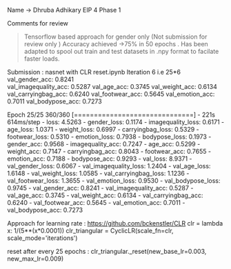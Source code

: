 Name -> Dhruba Adhikary 
EIP 4 Phase 1

Comments for review 
> Tensorflow based approach for gender only (Not submission for review only )
Accuracy achieved ->75% in 50 epochs . 
Has been adapted to spool out train and test datasets in .npy format to facilate faster loads. 



Submission :
nasnet with CLR reset.ipynb
Iteration 6 i.e 25*6
val_gender_acc: 0.8241       
val_imagequality_acc: 0.5287 
val_age_acc: 0.3745 
val_weight_acc: 0.6134 
val_carryingbag_acc: 0.6240 
val_footwear_acc: 0.5645 
val_emotion_acc: 0.7011 
val_bodypose_acc: 0.7273


Epoch 25/25
360/360 [==============================] - 221s 614ms/step - loss: 4.5263 - gender_loss: 0.1174 - imagequality_loss: 0.6171 - age_loss: 1.0371 - weight_loss: 0.6997 - carryingbag_loss: 0.5329 - footwear_loss: 0.5310 - emotion_loss: 0.7938 - bodypose_loss: 0.1973 - gender_acc: 0.9568 - imagequality_acc: 0.7247 - age_acc: 0.5299 - weight_acc: 0.7147 - carryingbag_acc: 0.8043 - footwear_acc: 0.7655 - emotion_acc: 0.7188 - bodypose_acc: 0.9293 - val_loss: 8.9371 - val_gender_loss: 0.6067 - val_imagequality_loss: 1.2404 - val_age_loss: 1.6148 - val_weight_loss: 1.0585 - val_carryingbag_loss: 1.1236 - val_footwear_loss: 1.3655 - val_emotion_loss: 0.9530 - val_bodypose_loss: 0.9745 - val_gender_acc: 0.8241 - val_imagequality_acc: 0.5287 - val_age_acc: 0.3745 - val_weight_acc: 0.6134 - val_carryingbag_acc: 0.6240 - val_footwear_acc: 0.5645 - val_emotion_acc: 0.7011 - val_bodypose_acc: 0.7273

Approach for learning rate : 
https://github.com/bckenstler/CLR
clr = lambda x: 1/(5**(x*0.0001))
clr_triangular = CyclicLR(scale_fn=clr, scale_mode='iterations')

reset after every 25 epochs :
clr_triangular._reset(new_base_lr=0.003, new_max_lr=0.009)



